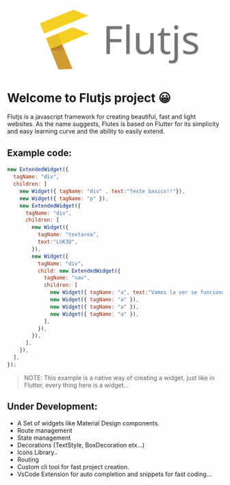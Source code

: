 ![Flutjs Logo](./Logo.svg)

# Welcome to Flutjs project 😀


Flutjs is a javascript framework for creating beautiful, fast and light websites.
As the name suggests, Flutes is based on Flutter for its simplicity and easy learning curve and the ability to easily extend.


## Example code:

```js
new ExtendedWidget({
  tagName: "div",
  children: [
    new Widget({ tagName: "div" , text:"Teste basico!!"}),
    new Widget({ tagName: "p" }),
    new ExtendedWidget({
      tagName: "div",
      children: [
        new Widget({
          tagName: "textarea",
          text:"LUK3D",
        }),
        new Widget({
          tagName: "div",
          child: new ExtendedWidget({
            tagName: "nav",
            children: [
              new Widget({ tagName: "a", text:"Vamos la ver se funciona" }),
              new Widget({ tagName: "a" }),
              new Widget({ tagName: "a" }),
              new Widget({ tagName: "a" }),
            ],
          }),
        }),
      ],
    }),
  ],
});


```

> NOTE: This example is a native way of creating a widget, just like in Flutter, every thing here is a widget...


## Under Development: 

* A Set of widgets like Material Design components.
* Route management
* State management
* Decorations (TextStyle, BoxDecoration etx...)
* Icons Library..
* Routing
* Custom cli tool for fast project creation.
* VsCode Extension for auto completion and snippets for fast coding...





